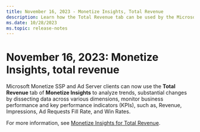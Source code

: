 ```yaml
---
title: November 16, 2023 - Monetize Insights, Total Revenue
description: Learn how the Total Revenue tab can be used by the Microsoft Monetize SSP and Ad Server clients in this page.  
ms.date: 10/28/2023
ms.topic: release-notes
---
```



# November 16, 2023: Monetize Insights, total revenue

Microsoft Monetize SSP and Ad Server clients can now use the
**Total Revenue**  tab of
**Monetize Insights** to analyze
trends, substantial changes by dissecting data across various
dimensions, monitor business performance and key performance indicators
(KPIs), such as, Revenue, Impressions, Ad Requests Fill Rate, and Win
Rates.

For more information, see [Monetize Insights for Total Revenue](monetize-insights-total-revenue.md).
